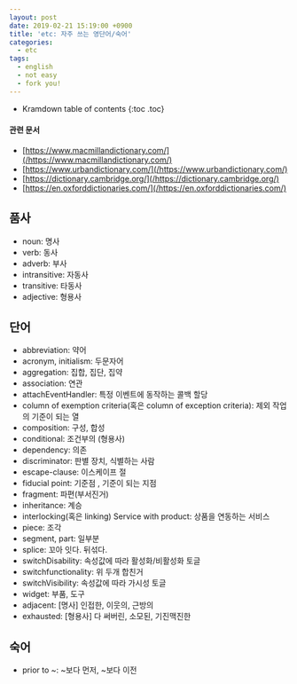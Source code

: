 ```yaml
---
layout: post
date: 2019-02-21 15:19:00 +0900
title: 'etc: 자주 쓰는 영단어/숙어'
categories:
  - etc
tags:
  - english
  - not easy
  - fork you!
---
```


* Kramdown table of contents
{:toc .toc}

#### 관련 문서

- [https://www.macmillandictionary.com/](/https://www.macmillandictionary.com/)
- [https://www.urbandictionary.com/](/https://www.urbandictionary.com/)
- [https://dictionary.cambridge.org/](/https://dictionary.cambridge.org/)
- [https://en.oxforddictionaries.com/](/https://en.oxforddictionaries.com/)


## 품사

- noun: 명사
- verb: 동사
- adverb: 부사
- intransitive: 자동사
- transitive: 타동사
- adjective: 형용사

## 단어

- abbreviation: 약어
- acronym, initialism: 두문자어
- aggregation: 집합, 집단, 집약
- association: 연관
- attachEventHandler: 특정 이벤트에 동작하는 콜백 할당
- column of exemption criteria(혹은 column of exception criteria): 제외 작업의 기준이 되는 열
- composition: 구성, 합성
- conditional: 조건부의 (형용사)
- dependency: 의존
- discriminator: 판별 장치, 식별하는 사람
- escape-clause: 이스케이프 절
- fiducial point: 기준점 , 기준이 되는 지점
- fragment: 파편(부서진거)
- inheritance: 계승
- interlocking(혹은 linking) Service with product: 상품을 연동하는 서비스
- piece: 조각
- segment, part: 일부분
- splice: 꼬아 잇다. 뒤섞다.
- switchDisability: 속성값에 따라 활성화/비활성화 토글
- switchfunctionality: 위 두개 합친거
- switchVisibility: 속성값에 따라 가시성 토글
- widget: 부품, 도구
- adjacent: [명사] 인접한, 이웃의, 근방의
- exhausted: [형용사] 다 써버린, 소모된, 기진맥진한

## 숙어

- prior to ~: ~보다 먼저, ~보다 이전
